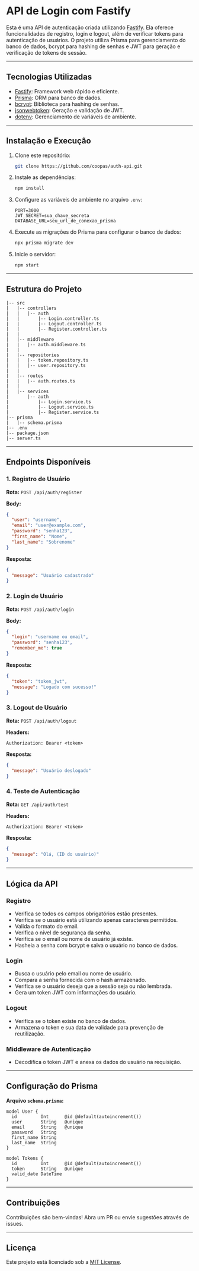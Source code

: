 # API de Login com Fastify

Esta é uma API de autenticação criada utilizando [Fastify](https://www.fastify.io/). Ela oferece funcionalidades de registro, login e logout, além de verificar tokens para autenticação de usuários. O projeto utiliza Prisma para gerenciamento do banco de dados, bcrypt para hashing de senhas e JWT para geração e verificação de tokens de sessão.

---

## Tecnologias Utilizadas

- [Fastify](https://www.fastify.io/): Framework web rápido e eficiente.
- [Prisma](https://www.prisma.io/): ORM para banco de dados.
- [bcrypt](https://github.com/kelektiv/node.bcrypt.js): Biblioteca para hashing de senhas.
- [jsonwebtoken](https://github.com/auth0/node-jsonwebtoken): Geração e validação de JWT.
- [dotenv](https://github.com/motdotla/dotenv): Gerenciamento de variáveis de ambiente.

---

## Instalação e Execução

1. Clone este repositório:
   ```bash
   git clone https://github.com/coopas/auth-api.git
   ```

2. Instale as dependências:
   ```bash
   npm install
   ```

3. Configure as variáveis de ambiente no arquivo `.env`:
   ```env
   PORT=3000
   JWT_SECRET=sua_chave_secreta
   DATABASE_URL=seu_url_de_conexao_prisma
   ```

4. Execute as migrações do Prisma para configurar o banco de dados:
   ```bash
   npx prisma migrate dev
   ```

5. Inicie o servidor:
   ```bash
   npm start
   ```

---

## Estrutura do Projeto

```
|-- src
|   |-- controllers
|   |   |-- auth
|   |       |-- Login.controller.ts
|   |       |-- Logout.controller.ts
|   |       |-- Register.controller.ts
|   |
|   |-- middleware
|   |   |-- auth.middleware.ts
|   |
|   |-- repositories
|   |   |-- token.repository.ts
|   |   |-- user.repository.ts
|   |
|   |-- routes
|   |   |-- auth.routes.ts
|   |
|   |-- services
|       |-- auth
|           |-- Login.service.ts
|           |-- Logout.service.ts
|           |-- Register.service.ts
|-- prisma
|   |-- schema.prisma
|-- .env
|-- package.json
|-- server.ts
```

---

## Endpoints Disponíveis

### 1. Registro de Usuário
**Rota:** `POST /api/auth/register`

**Body:**
```json
{
  "user": "username",
  "email": "user@example.com",
  "password": "senha123",
  "first_name": "Nome",
  "last_name": "Sobrenome"
}
```

**Resposta:**
```json
{
  "message": "Usuário cadastrado"
}
```

### 2. Login de Usuário
**Rota:** `POST /api/auth/login`

**Body:**
```json
{
  "login": "username ou email",
  "password": "senha123",
  "remember_me": true
}
```

**Resposta:**
```json
{
  "token": "token_jwt",
  "message": "Logado com sucesso!"
}
```

### 3. Logout de Usuário
**Rota:** `POST /api/auth/logout`

**Headers:**
```
Authorization: Bearer <token>
```

**Resposta:**
```json
{
  "message": "Usuário deslogado"
}
```

### 4. Teste de Autenticação
**Rota:** `GET /api/auth/test`

**Headers:**
```
Authorization: Bearer <token>
```

**Resposta:**
```json
{
  "message": "Olá, (ID do usuário)"
}
```

---

## Lógica da API

### Registro
- Verifica se todos os campos obrigatórios estão presentes.
- Verifica se o usuário está utilizando apenas caracteres permitidos.
- Valida o formato do email.
- Verifica o nível de segurança da senha.
- Verifica se o email ou nome de usuário já existe.
- Hasheia a senha com bcrypt e salva o usuário no banco de dados.

### Login
- Busca o usuário pelo email ou nome de usuário.
- Compara a senha fornecida com o hash armazenado.
- Verifica se o usuário deseja que a sessão seja ou não lembrada.
- Gera um token JWT com informações do usuário.

### Logout
- Verifica se o token existe no banco de dados.
- Armazena o token e sua data de validade para prevenção de reutilização.

### Middleware de Autenticação
- Decodifica o token JWT e anexa os dados do usuário na requisição.

---

## Configuração do Prisma
**Arquivo `schema.prisma`:**
```prisma
model User {
  id         Int      @id @default(autoincrement())
  user       String   @unique
  email      String   @unique
  password   String
  first_name String
  last_name  String
}

model Tokens {
  id         Int      @id @default(autoincrement())
  token      String   @unique
  valid_date DateTime
}
```

---

## Contribuições
Contribuições são bem-vindas! Abra um PR ou envie sugestões através de issues.

---

## Licença
Este projeto está licenciado sob a [MIT License](LICENSE).

